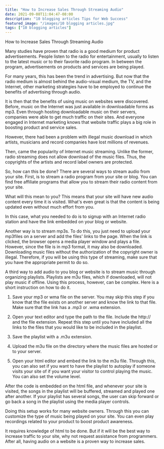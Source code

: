 ```yaml
---
title: "How to Increase Sales Through Streaming Audio"
date: 2021-09-08T11:04:47-08:00
description: "10 blogging articles Tips for Web Success"
featured_image: "/images/10 blogging articles.jpg"
tags: ["10 blogging articles"]
---
```


How to Increase Sales Through Streaming Audio

Many studies have proven that radio is a good medium for product advertisements.  People listen to the radio for entertainment, usually to listen to the latest music or to their favorite radio program.  In between the program, advertisements on products and services are being played.

For many years, this has been the trend in advertising.  But now that the radio medium is almost behind the audio-visual medium, the TV, and the Internet, other marketing strategies have to be employed to continue the benefits of advertising through audio.

It is then that the benefits of using music on websites were discovered.  Before, music on the Internet was just available in downloadable forms as mp3.  Even through hosting downloadable music on their servers, companies were able to get much traffic on their sites.  And everyone engaged in Internet marketing knows that website traffic plays a big role in boosting product and service sales.

However, there had been a problem with illegal music download in which artists, musicians and record companies have lost millions of revenues.

Then, came the popularity of Internet music streaming.  Unlike the former, radio streaming does not allow download of the music files.  Thus, the copyrights of the artists and record label owners are protected.

So, how can this be done?  There are several ways to stream audio from your site.  First, is to stream a radio program from your site or blog.  You can find free affiliate programs that allow you to stream their radio content from your site.

What will this mean to you?  This means that your site will have new audio content every time it is visited.  What's even great is that the content is being updated even without much effort from you.

In this case, what you needed to do is to signup with an Internet radio station and have the link embedded on your blog or website.

Another way is to stream mp3s.  To do this, you just need to upload your mp3files on a server and add the files' links to the page.  When the link is clicked, the browser opens a media player window and plays a file.  However, since the file is in mp3 format, it may also be downloaded.  Downloading music files without the authorization of the copyright owner is illegal.  Therefore, if you will be using this type of streaming, make sure that you have the appropriate permit to do so.

A third way to add audio to you blog or website is to stream music through organizing playlists.  Playlists are m3u files, which if downloaded, will not play music if offline.  Using this process, however, can be complex.  Here is a short instruction on how to do it.

1. Save your mp3 or wma file on the server.  You may skip this step if you know that the file exists on another server and know the link to that file.  Make sure that the link has a .mp3 or .wma extension.

2. Open your text editor and type the path to the file.   Include the http:// and the file extension.  Repeat this step until you have included all the links to the files that you would like to be included in the playlist.

3. Save the playlist with a .m3u extension.

4. Upload the m3u file on the directory where the music files are hosted or to your server.

5. Open your html editor and embed the link to the m3u file.  Through this, you can also set if you want to have the playlist to autoplay if someone visits your site of if you want your visitor to control playing the music.  You can also set the volume level.

After the code is embedded on the html file, and whenever your site is visited, the songs in the playlist will be buffered, streamed and played one after another.  If your playlist has several songs, the user can skip forward or go back a song in the playlist using the media player controls.

Doing this setup works for many website owners.  Through this you can customize the type of music being played on your site.  You can even play recordings related to your product to boost product awareness.

It requires knowledge of html to be done.  But if it will be the best way to increase traffic to your site, why not request assistance from programmers.  After all, having audio on a website is a proven way to increase sales.




